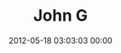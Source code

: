 ---
title: "John G"
date: 2012-05-18 03:03:03 00:00
permalink: /johnfredrie
twitter: "johnfredrie"
likes: [112,26]
id: 180
gravatar: "http://www.gravatar.com/avatar/b93a226ad795d0f11e1e35111525d008"
---
